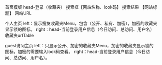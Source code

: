首页模版
head-登录（收藏夹）
搜索框【网站名称、look码】
搜索结果
  【网站标题】
    网站URL

个人主页
left：显示搜友收藏夹Menu，包含（公开、私有、加密），加密的收藏夹显示锁的图标。
right：head-当前登录用户信息（今日访问、总访问、用户名）
收藏夹urlTable

guest访问主页
left：只显示公开、加密的收藏夹Menu，加密的收藏夹显示锁的图标，加密的需要输入look码查看。
right：head-当前登录用户信息（今日访问、总访问、用户名）。